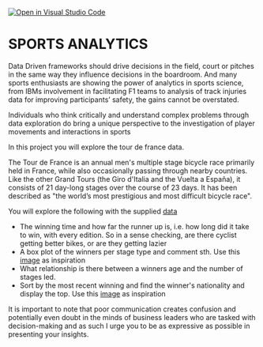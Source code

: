 [![Open in Visual Studio Code](https://classroom.github.com/assets/open-in-vscode-718a45dd9cf7e7f842a935f5ebbe5719a5e09af4491e668f4dbf3b35d5cca122.svg)](https://classroom.github.com/online_ide?assignment_repo_id=10789290&assignment_repo_type=AssignmentRepo)
# SPORTS ANALYTICS

Data Driven frameworks should drive decisions in the field, court or pitches in the same way they influence decisions in the boardroom.
And many sports enthusiasts are showing the power of analytics in sports science, 
from IBMs involvement in facilitating F1 teams to analysis of track injuries data for improving participants’ safety, 
the gains cannot be overstated. 

Individuals who think critically and understand complex problems through data exploration do bring a unique perspective 
to the investigation of player movements and interactions in sports

In this project you will explore the tour de france data.

The Tour de France is an annual men's multiple stage bicycle race primarily held in France, while also occasionally 
passing through nearby countries. Like the other Grand Tours (the Giro d'Italia and the Vuelta a España), it consists 
of 21 day-long stages over the course of 23 days. It has been described as "the world’s most prestigious and most difficult bicycle race".

You will explore the following with the supplied [data](https://raw.githubusercontent.com/rfordatascience/tidytuesday/master/data/2020/2020-04-07/tdf_winners.csv) 
- The winning time and how far the runner up is, i.e. how long did it take to win, with every edition. So in a sense 
checking, are there cyclist getting better bikes, or are they getting lazier
- A box plot of the winners per stage type and comment sth. Use this [image](https://pbs.twimg.com/media/EVffsa7XQAEpMEl?format=png&name=900x900) as inspiration 
- What relationship is there between a winners age and the number of stages led. 
- Sort by the most recent winning and find the winner's nationality and display the top. Use this [image](https://pbs.twimg.com/media/EVmLOCwWAAUhHL8?format=png&name=900x900) as inspiration 
 
It is important to note that poor communication creates confusion and potentially even doubt in the minds of business leaders 
who are tasked with decision-making and as such I urge you to be as expressive as possible in presenting your insights. 
